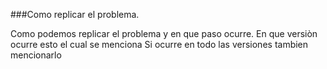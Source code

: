 ###Como replicar el problema.

Como podemos replicar el problema y en que paso ocurre.
En que versiòn ocurre esto el cual se menciona
Si ocurre en todo las versiones tambien mencionarlo
